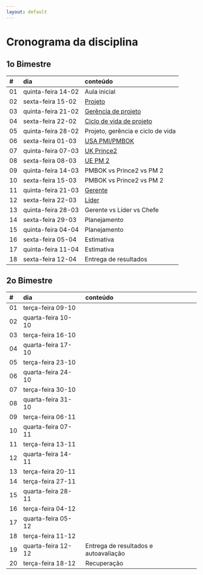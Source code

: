 ```yaml
---
layout: default
---
```



# [](#header-1) Cronograma da disciplina

## [](#header-2) 1o Bimestre

| \#   | dia                | conteúdo                                            |
| :--- | :----------------- | :-------------------------------------------------- |
| 01   | quinta-feira 14-02 | Aula inicial                                        |
| 02   | sexta-feira  15-02 | [Projeto](tasks/basics/project/)                    |
| 03   | quinta-feira 21-02 | [Gerência de projeto](tasks/basics/management)      |
| 04   | sexta-feira  22-02 | [Ciclo de vida de projeto](tasks/basics/life-cycle) |
| 05   | quinta-feira 28-02 | Projeto, gerência e ciclo de vida                   |
| 06   | sexta-feira  01-03 | [USA PMI/PMBOK](tasks/frameworks/pmbok)             |
| 07   | quinta-feira 07-03 | [UK Prince2](tasks/frameworks/prince2)              |
| 08   | sexta-feira  08-03 | [UE PM 2](tasks/frameworks/pm2)                     |
| 09   | quinta-feira 14-03 | PMBOK vs Prince2 vs PM 2                            |
| 10   | sexta-feira  15-03 | PMBOK vs Prince2 vs PM 2                            |
| 11   | quinta-feira 21-03 | [Gerente](tasks/basics/manager)                     |
| 12   | sexta-feira  22-03 | [Líder](tasks/basics/leader/)                       |
| 13   | quinta-feira 28-03 | Gerente vs Líder vs Chefe                           |
| 14   | sexta-feira  29-03 | Planejamento                                        |
| 15   | quinta-feira 04-04 | Planejamento                                        |
| 16   | sexta-feira  05-04 | Estimativa                                          |
| 17   | quinta-feira 11-04 | Estimativa                                          |
| 18   | sexta-feira  12-04 | Entrega de resultados                               |


## [](#header-2) 2o Bimestre

| \#   | dia                | conteúdo                              |
| :--- | :----------------- | :------------------------------------ |
| 01   | terça-feira  09-10 |                                       |
| 02   | quarta-feira 10-10 |                                       |
| 03   | terça-feira  16-10 |                                       |
| 04   | quarta-feira 17-10 |                                       |
| 05   | terça-feira  23-10 |                                       |
| 06   | quarta-feira 24-10 |                                       |
| 07   | terça-feira  30-10 |                                       |
| 08   | quarta-feira 31-10 |                                       |
| 09   | terça-feira  06-11 |                                       |
| 10   | quarta-feira 07-11 |                                       |
| 11   | terça-feira  13-11 |                                       |
| 12   | quarta-feira 14-11 |                                       |
| 13   | terça-feira  20-11 |                                       |
| 14   | terça-feira  27-11 |                                       |
| 15   | quarta-feira 28-11 |                                       |
| 16   | terça-feira  04-12 |                                       |
| 17   | quarta-feira 05-12 |                                       |
| 18   | terça-feira  11-12 |                                       |
| 19   | quarta-feira 12-12 | Entrega de resultados e autoavaliação |
| 20   | terça-feira  18-12 | Recuperação                           |
